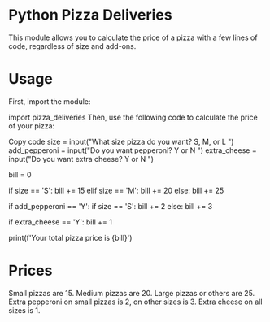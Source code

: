 # Python Pizza Deliveries
This module allows you to calculate the price of a pizza with a few lines of code, regardless of size and add-ons.

# Usage
First, import the module:

import pizza_deliveries
Then, use the following code to calculate the price of your pizza:

Copy code
size = input("What size pizza do you want? S, M, or L ")
add_pepperoni = input("Do you want pepperoni? Y or N ")
extra_cheese = input("Do you want extra cheese? Y or N ")

bill = 0

if size == 'S':
    bill += 15
elif size == 'M':
    bill += 20
else:
    bill += 25
    
if add_pepperoni == 'Y':
    if size == 'S':
        bill += 2
    else:
        bill += 3
        
if extra_cheese == 'Y':
    bill += 1
    
print(f'Your total pizza price is {bill}')

# Prices

Small pizzas are 15.
Medium pizzas are 20.
Large pizzas or others are 25.
Extra pepperoni on small pizzas is 2, on other sizes is 3.
Extra cheese on all sizes is 1.
